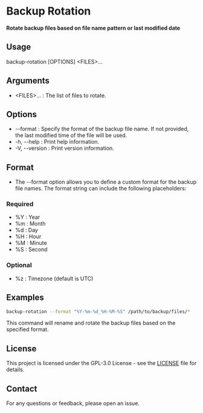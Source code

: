 # Backup Rotation

**Rotate backup files based on file name pattern or last modified date**

## Usage

backup-rotation [OPTIONS] \<FILES\>...

## Arguments

- \<FILES\>... : The list of files to rotate.

## Options

- --format <FORMAT> : Specify the format of the backup file name. If not provided, the last modified time of the file will be used.
- -h, --help : Print help information.
- -V, --version : Print version information.

## Format

- The --format option allows you to define a custom format for the backup file names. The format string can include the following placeholders:

### Required

- %Y : Year
- %m : Month
- %d : Day
- %H : Hour
- %M : Minute
- %S : Second

### Optional

- %z : Timezone (default is UTC)

## Examples

```bash
backup-rotation --format "%Y-%m-%d_%H-%M-%S" /path/to/backup/files/*
```

This command will rename and rotate the backup files based on the specified format.

## License

This project is licensed under the GPL-3.0 License - see the [LICENSE](LICENSE) file for details.

## Contact

For any questions or feedback, please open an issue.
